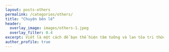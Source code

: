 ```yaml
---
layout: posts-others
permalink: /categories/others/
title: "Chuyện bên lề"
header:
  overlay_image: images/others-1.jpeg
  overlay_filter: 0.4
excerpt: Viết là một cách để bạn thể hiện tâm tưởng và lan tỏa tri thức. <br><br>
author_profile: true
---
```

